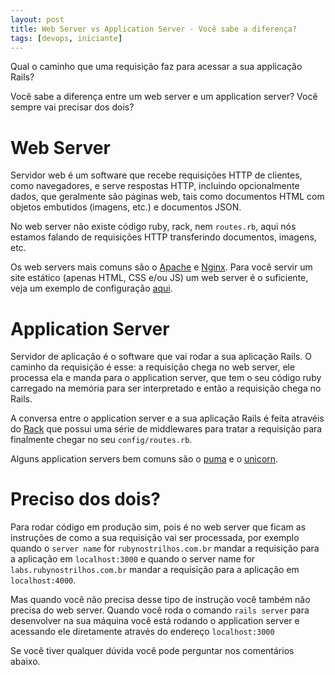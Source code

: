 ```yaml
---
layout: post
title: Web Server vs Application Server - Você sabe a diferença?
tags: [devops, iniciante]
---
```


Qual o caminho que uma requisição faz para acessar a sua applicação Rails?

Você sabe a diferença entre um web server e um application server? Você sempre vai precisar dos dois?

# Web Server

Servidor web é um software que recebe requisições HTTP de clientes, como navegadores, e serve respostas HTTP, incluindo opcionalmente dados, que geralmente são páginas web, tais como documentos HTML com objetos embutidos (imagens, etc.) e documentos JSON.

No web server não existe código ruby, rack, nem `routes.rb`, aqui nós estamos falando de requisições HTTP transferindo documentos, imagens, etc.

Os web servers mais comuns são o [Apache](https://httpd.apache.org/) e [Nginx](https://www.nginx.com/). Para você servir um site estático (apenas HTML, CSS e/ou JS) um web server é o suficiente, veja um exemplo de configuração [aqui](https://www.nginx.com/resources/wiki/start/topics/examples/full/).

# Application Server

Servidor de aplicação é o software que vai rodar a sua aplicação Rails. O caminho da requisição é esse: a requisição chega no web server, ele processa ela e manda para o application server, que tem o seu código ruby carregado na memória para ser interpretado e então a requisição chega no Rails.

A conversa entre o application server e a sua aplicação Rails é feita atravéis do [Rack](/2017/12/07/como-rails-interpreta-as-rotas-rack.html) que possui uma série de middlewares para tratar a requisição para finalmente chegar no seu `config/routes.rb`.

Alguns application servers bem comuns são o [puma](http://puma.io/) e o [unicorn](https://bogomips.org/unicorn/).

# Preciso dos dois?

Para rodar código em produção sim, pois é no web server que ficam as instruções de como a sua requisição vai ser processada, por exemplo quando o `server name` for `rubynostrilhos.com.br` mandar a requisição para a aplicação em `localhost:3000` e quando o server name for `labs.rubynostrilhos.com.br` mandar a requisição para a aplicação em `localhost:4000`.

Mas quando você não precisa desse tipo de instrução você também não precisa do web server. Quando você roda o comando `rails server` para desenvolver na sua máquina você está rodando o application server e acessando ele diretamente através do endereço `localhost:3000`


Se você tiver qualquer dúvida você pode perguntar nos comentários abaixo.
